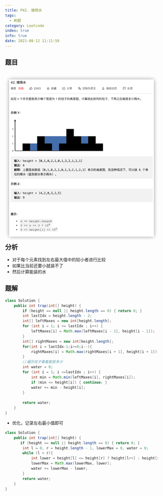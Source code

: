 ```yaml
---
title: P42. 接雨水
tags:
  - 刷题
category: Leetcode
index: true
info: true
date: 2021-08-12 11:11:59
---
```


<!-- more -->

## 题目

## ![image-20210812111738354](https://raw.githubusercontent.com/C1EYE/figureBed/main/img/20210812111738.png)分析

- 对于每个元素找到左右最大值中的较小者进行比较
- 如果比当前还要小就装不了
- 然后计算能装的水

## 题解

```java
class Solution {
    public int trap(int[] height) {
        if (height == null || height.length == 0) { return 0; }
		int lastIdx = height.length - 2;
		int[] leftMaxes = new int[height.length];
		for (int i = 1; i <= lastIdx ; i++) {
			leftMaxes[i] = Math.max(leftMaxes[i - 1], height[i - 1]);
		}
		int[] rightMaxes = new int[height.length];
		for(int i = lastIdx-1;i>=0;i--){
			rightMaxes[i] = Math.max(rightMaxes[i + 1], height[i + 1]);
		}
		//遍历柱子看看能放多少
		int water = 0;
		for (int i = 1; i <=lastIdx ; i++) {
			int min = Math.min(leftMaxes[i], rightMaxes[i]);
			if (min <= height[i]) { continue; }
			water += min - height[i];
		}

		return water;
    }
}
```

- 优化，记录左右最小值即可

```java
class Solution {
    public int trap(int[] height) {
       if (height == null || height.length == 0) { return 0; }
		int l = 0, r = height.length - 1, lowerMax = 0, water = 0;
		while (l < r){
			int lower = height[l] <= height[r] ? height[l++] : height[r--];
			lowerMax = Math.max(lowerMax, lower);
			water += lowerMax - lower;
		}
		return water;
    }
}
```
